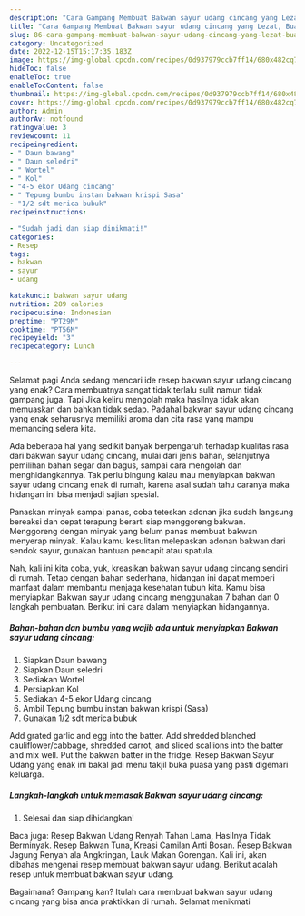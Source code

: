 ```yaml
---
description: "Cara Gampang Membuat Bakwan sayur udang cincang yang Lezat, Buat Buka Puasa}"
title: "Cara Gampang Membuat Bakwan sayur udang cincang yang Lezat, Buat Buka Puasa}"
slug: 86-cara-gampang-membuat-bakwan-sayur-udang-cincang-yang-lezat-buat-buka-puasa
category: Uncategorized
date: 2022-12-15T15:17:35.183Z
image: https://img-global.cpcdn.com/recipes/0d937979ccb7ff14/680x482cq70/bakwan-sayur-udang-cincang-foto-resep-utama.jpg
hideToc: false
enableToc: true
enableTocContent: false
thumbnail: https://img-global.cpcdn.com/recipes/0d937979ccb7ff14/680x482cq70/bakwan-sayur-udang-cincang-foto-resep-utama.jpg
cover: https://img-global.cpcdn.com/recipes/0d937979ccb7ff14/680x482cq70/bakwan-sayur-udang-cincang-foto-resep-utama.jpg
author: Admin
authorAv: notfound
ratingvalue: 3
reviewcount: 11
recipeingredient:
- " Daun bawang"
- " Daun seledri"
- " Wortel"
- " Kol"
- "4-5 ekor Udang cincang"
- " Tepung bumbu instan bakwan krispi Sasa"
- "1/2 sdt merica bubuk"
recipeinstructions:

- "Sudah jadi dan siap dinikmati!"
categories:
- Resep
tags:
- bakwan
- sayur
- udang

katakunci: bakwan sayur udang 
nutrition: 289 calories
recipecuisine: Indonesian
preptime: "PT29M"
cooktime: "PT56M"
recipeyield: "3"
recipecategory: Lunch

---
```



Selamat pagi Anda sedang mencari ide resep bakwan sayur udang cincang yang enak? Cara membuatnya sangat tidak terlalu sulit namun tidak gampang juga. Tapi Jika keliru mengolah maka hasilnya tidak akan memuaskan dan bahkan tidak sedap. Padahal bakwan sayur udang cincang yang enak seharusnya memiliki aroma dan cita rasa yang mampu memancing selera kita.


Ada beberapa hal yang sedikit banyak berpengaruh terhadap kualitas rasa dari bakwan sayur udang cincang, mulai dari jenis bahan, selanjutnya pemilihan bahan segar dan bagus, sampai cara mengolah dan menghidangkannya. Tak perlu bingung kalau mau menyiapkan bakwan sayur udang cincang enak di rumah, karena asal sudah tahu caranya maka hidangan ini bisa menjadi sajian spesial.

Panaskan minyak sampai panas, coba teteskan adonan jika sudah langsung bereaksi dan cepat terapung berarti siap menggoreng bakwan. Menggoreng dengan minyak yang belum panas membuat bakwan menyerap minyak. Kalau kamu kesulitan melepaskan adonan bakwan dari sendok sayur, gunakan bantuan pencapit atau spatula.


Nah, kali ini kita coba, yuk, kreasikan bakwan sayur udang cincang sendiri di rumah. Tetap dengan bahan sederhana, hidangan ini dapat memberi manfaat dalam membantu menjaga kesehatan tubuh kita. Kamu bisa menyiapkan Bakwan sayur udang cincang menggunakan 7 bahan dan 0 langkah pembuatan. Berikut ini cara dalam menyiapkan hidangannya.

<!--inarticleads1-->

##### Bahan-bahan dan bumbu yang wajib ada untuk menyiapkan Bakwan sayur udang cincang:

1. Siapkan  Daun bawang
1. Siapkan  Daun seledri
1. Sediakan  Wortel
1. Persiapkan  Kol
1. Sediakan 4-5 ekor Udang cincang
1. Ambil  Tepung bumbu instan bakwan krispi (Sasa)
1. Gunakan 1/2 sdt merica bubuk


Add grated garlic and egg into the batter. Add shredded blanched cauliflower/cabbage, shredded carrot, and sliced scallions into the batter and mix well. Put the bakwan batter in the fridge. Resep Bakwan Sayur Udang yang enak ini bakal jadi menu takjil buka puasa yang pasti digemari keluarga. 

<!--inarticleads2-->

##### Langkah-langkah untuk memasak Bakwan sayur udang cincang:


1. Selesai dan siap dihidangkan!

Baca juga: Resep Bakwan Udang Renyah Tahan Lama, Hasilnya Tidak Berminyak. Resep Bakwan Tuna, Kreasi Camilan Anti Bosan. Resep Bakwan Jagung Renyah ala Angkringan, Lauk Makan Gorengan. Kali ini, akan dibahas mengenai resep membuat bakwan sayur udang. Berikut adalah resep untuk membuat bakwan sayur udang. 

Bagaimana? Gampang kan? Itulah cara membuat bakwan sayur udang cincang yang bisa anda praktikkan di rumah. Selamat menikmati
